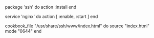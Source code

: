 package 'ssh' do
  action :install
end

service 'nginx' do
  action [ :enable, :start ]
end

cookbook_file "/usr/share/ssh/www/index.html" do
  source "index.html"
  mode "0644"
end
